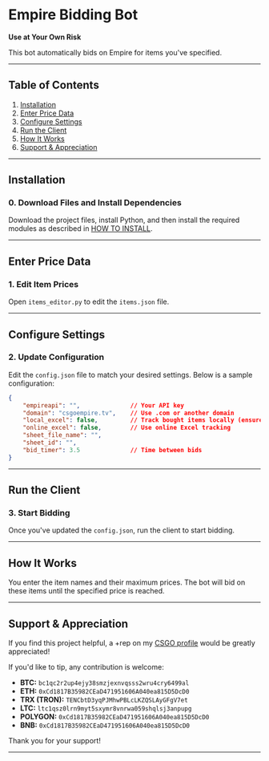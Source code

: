 # Empire Bidding Bot

**Use at Your Own Risk**

This bot automatically bids on Empire for items you've specified.

---

## Table of Contents

1. [Installation](#installation)
2. [Enter Price Data](#enter-price-data)
3. [Configure Settings](#configure-settings)
4. [Run the Client](#run-the-client)
5. [How It Works](#how-it-works)
6. [Support & Appreciation](#support--appreciation)

---

## Installation

### 0. Download Files and Install Dependencies

Download the project files, install Python, and then install the required modules as described in [HOW TO INSTALL](HOWTOINSTALL.md).

---

## Enter Price Data

### 1. Edit Item Prices

Open `items_editor.py` to edit the `items.json` file.

---

## Configure Settings

### 2. Update Configuration

Edit the `config.json` file to match your desired settings. Below is a sample configuration:

```json
{
    "empireapi": "",              // Your API key
    "domain": "csgoempire.tv",    // Use .com or another domain
    "local_excel": false,         // Track bought items locally (ensure Excel is closed)
    "online_excel": false,        // Use online Excel tracking
    "sheet_file_name": "",
    "sheet_id": "",
    "bid_timer": 3.5              // Time between bids
}
```

---

## Run the Client

### 3. Start Bidding

Once you've updated the `config.json`, run the client to start bidding.

---

## How It Works

You enter the item names and their maximum prices. The bot will bid on these items until the specified price is reached.

---

## Support & Appreciation

If you find this project helpful, a +rep on my [CSGO profile](https://csgo-rep.com/profile/76561198822180159) would be greatly appreciated!

If you'd like to tip, any contribution is welcome:

- **BTC:** `bc1qc2r2up4ejy38smzjexnvqsss2wru4cry6499al`
- **ETH:** `0xCd1817B35982CEaD471951606A040ea815D5DcD0`
- **TRX (TRON):** `TENCbtD3yqPJMhwPBLcLKZQSLAyGFgV7et`
- **LTC:** `ltc1qsz0lrn9myt5sxymr8vnrwa059shqlsj3anpupg`
- **POLYGON:** `0xCd1817B35982CEaD471951606A040ea815D5DcD0`
- **BNB:** `0xCd1817B35982CEaD471951606A040ea815D5DcD0`

Thank you for your support!

---